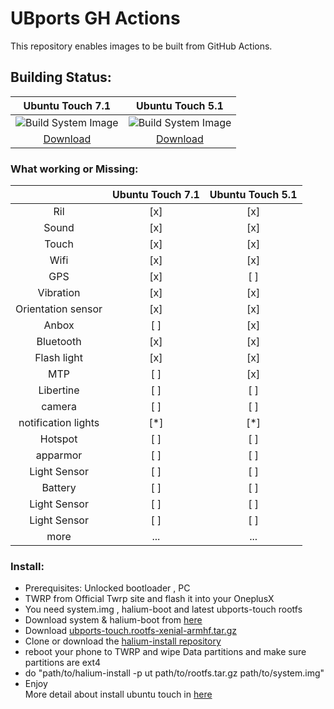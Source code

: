 # UBports GH Actions
This repository enables images to be built from GitHub Actions.

## Building Status:  
|                 Ubuntu Touch 7.1          |                  Ubuntu Touch 5.1                    | 
|:------------:|:------------:|
| ![Build System Image](https://github.com/ubports-onyx/ubports-ci/workflows/Build%20System%20Image/badge.svg?branch=ut-7.1) |        ![Build System Image](https://github.com/ubports-onyx/ubports-ci/workflows/Build%20System%20Image/badge.svg?branch=ut-5.1)   |
| [Download](https://github.com/ubports-onyx/ubports-ci/actions) | [Download](https://github.com/ubports-onyx/ubports-ci/actions)                    | 

### What working or Missing:  
|            |      Ubuntu Touch 7.1          |                   Ubuntu Touch 5.1                    | 
|:------------:|:------------:|:------------:|
| Ril | [x]    | [x]   |
| Sound | [x]    | [x]   |
| Touch | [x]    | [x]   |
| Wifi | [x]    | [x]   |
| GPS | [x]    | [ ]   |
| Vibration | [x]    | [x]   |
| Orientation sensor | [x]    | [x]   |
| Anbox | [ ]    | [x]   |
| Bluetooth | [x]    | [x]   |
| Flash light | [x]    | [x]   |
| MTP | [ ]    | [x]   |
| Libertine | [ ]    | [ ]   |
| camera | [ ]    | [ ]   |
| notification lights | [*]    | [*]   |
| Hotspot | [ ]    | [ ]   |
| apparmor | [ ]    | [ ]   |
| Light Sensor | [ ]    | [ ]   |
| Battery | [ ]    | [ ]   |
| Light Sensor | [ ]    | [ ]   |
| Light Sensor | [ ]    | [ ]   |
| more |  ...    | ...   |

### Install:  
   * Prerequisites: Unlocked bootloader , PC
   * TWRP from Official Twrp site and flash it into your OneplusX
   * You need system.img , halium-boot and latest ubports-touch rootfs
   * Download system & halium-boot from [here](https://github.com/ubports-onyx/ubports-ci/actions)
   * Download [ubports-touch.rootfs-xenial-armhf.tar.gz](https://ci.ubports.com/job/xenial-rootfs-armhf/)
   * Clone or download the [halium-install repository](https://gitlab.com/JBBgameich/halium-install)
   * reboot your phone to TWRP and  wipe Data partitions and make sure partitions are ext4
   * do "path/to/halium-install -p ut path/to/rootfs.tar.gz path/to/system.img"
   * Enjoy  
More detail about install ubuntu touch in [here](http://docs.ubports.com/en/latest/porting/installing-16-04.html#installing-ubuntu-touch-16-04-images-on-halium) 
    
